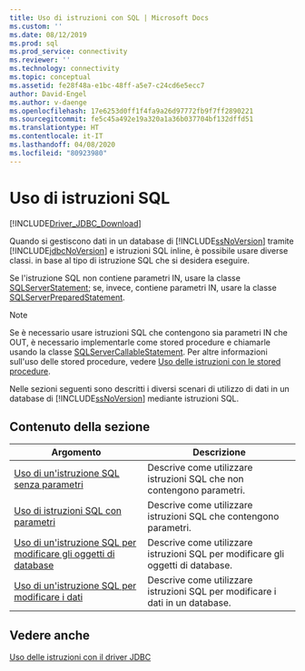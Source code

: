 ```yaml
---
title: Uso di istruzioni con SQL | Microsoft Docs
ms.custom: ''
ms.date: 08/12/2019
ms.prod: sql
ms.prod_service: connectivity
ms.reviewer: ''
ms.technology: connectivity
ms.topic: conceptual
ms.assetid: fe28f48a-e1bc-48ff-a5e7-c24cd6e5ecc7
author: David-Engel
ms.author: v-daenge
ms.openlocfilehash: 17e6253d0ff1f4fa9a26d97772fb9f7ff2890221
ms.sourcegitcommit: fe5c45a492e19a320a1a36b037704bf132dffd51
ms.translationtype: HT
ms.contentlocale: it-IT
ms.lasthandoff: 04/08/2020
ms.locfileid: "80923980"
---
```

# <a name="using-statements-with-sql"></a>Uso di istruzioni SQL

[!INCLUDE[Driver_JDBC_Download](../../includes/driver_jdbc_download.md)]

Quando si gestiscono dati in un database di [!INCLUDE[ssNoVersion](../../includes/ssnoversion-md.md)] tramite [!INCLUDE[jdbcNoVersion](../../includes/jdbcnoversion_md.md)] e istruzioni SQL inline, è possibile usare diverse classi. in base al tipo di istruzione SQL che si desidera eseguire.  
  
Se l'istruzione SQL non contiene parametri IN, usare la classe [SQLServerStatement](../../connect/jdbc/reference/sqlserverstatement-class.md); se, invece, contiene parametri IN, usare la classe [SQLServerPreparedStatement](../../connect/jdbc/reference/sqlserverpreparedstatement-class.md).  
  
> [!NOTE]  
> Se è necessario usare istruzioni SQL che contengono sia parametri IN che OUT, è necessario implementarle come stored procedure e chiamarle usando la classe [SQLServerCallableStatement](../../connect/jdbc/reference/sqlservercallablestatement-class.md). Per altre informazioni sull'uso delle stored procedure, vedere [Uso delle istruzioni con le stored procedure](../../connect/jdbc/using-statements-with-stored-procedures.md).  
  
Nelle sezioni seguenti sono descritti i diversi scenari di utilizzo di dati in un database di [!INCLUDE[ssNoVersion](../../includes/ssnoversion-md.md)] mediante istruzioni SQL.  

## <a name="in-this-section"></a>Contenuto della sezione  

| Argomento                                                                                                                        | Descrizione                                                       |
| ---------------------------------------------------------------------------------------------------------------------------- | ----------------------------------------------------------------- |
| [Uso di un'istruzione SQL senza parametri](../../connect/jdbc/using-an-sql-statement-with-no-parameters.md)                 | Descrive come utilizzare istruzioni SQL che non contengono parametri.   |
| [Uso di istruzioni SQL con parametri](../../connect/jdbc/using-an-sql-statement-with-parameters.md)                       | Descrive come utilizzare istruzioni SQL che contengono parametri.      |
| [Uso di un'istruzione SQL per modificare gli oggetti di database](../../connect/jdbc/using-an-sql-statement-to-modify-database-objects.md) | Descrive come utilizzare istruzioni SQL per modificare gli oggetti di database.   |
| [Uso di un'istruzione SQL per modificare i dati](../../connect/jdbc/using-an-sql-statement-to-modify-data.md)                         | Descrive come utilizzare istruzioni SQL per modificare i dati in un database. |
  
## <a name="see-also"></a>Vedere anche

[Uso delle istruzioni con il driver JDBC](../../connect/jdbc/using-statements-with-the-jdbc-driver.md)  
